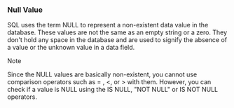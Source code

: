 ### Null Value

SQL uses the term NULL to represent a non-existent data value in the database. These values are not the same as an empty string or a zero. They don't hold any space in the database and are used to signify the absence of a value or the unknown value in a data field.

> [!NOTE]  
> Since the NULL values are basically non-existent, you cannot use comparison operators such as = , <, or > with them. However, you can check if a value is NULL using the IS NULL, "NOT NULL" or IS NOT NULL operators.

